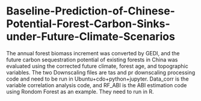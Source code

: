 # Baseline-Prediction-of-Chinese-Potential-Forest-Carbon-Sinks-under-Future-Climate-Scenarios
The annual forest biomass increment was converted by GEDI, and the future carbon sequestration potential of existing forests in China was evaluated using the corrected future climate, forest age, and topographic variables.
The two Downscaling files are tas and pr downscaling processing code and need to be run in Ubuntu+cdo+python+jupyter. Data_corr is the variable correlation analysis code, and RF_ABI is the ABI estimation code using Rondom Forest as an example. They need to run in R.
